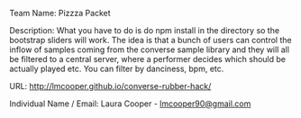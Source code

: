 Team Name: Pizzza Packet


Description: What you have to do is do npm install in the directory so the bootstrap sliders will work. The idea is that a bunch of users can control the inflow of samples coming from the converse sample library and they will all be filtered to a central server, where a performer decides which should be actually played etc. You can filter by danciness, bpm, etc.


URL: http://lmcooper.github.io/converse-rubber-hack/


Individual Name / Email:
Laura Cooper - lmcooper90@gmail.com

